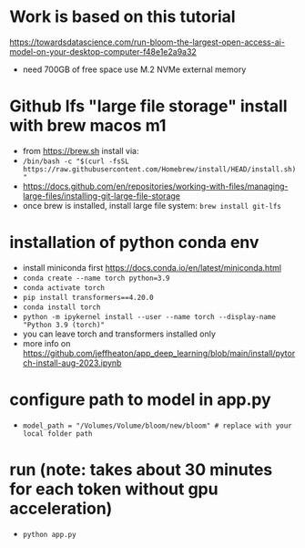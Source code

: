 # Work is based on this tutorial
https://towardsdatascience.com/run-bloom-the-largest-open-access-ai-model-on-your-desktop-computer-f48e1e2a9a32
- need 700GB of free space use M.2 NVMe external memory
# Github lfs "large file storage" install with brew macos m1
- from https://brew.sh install via:
- `/bin/bash -c "$(curl -fsSL https://raw.githubusercontent.com/Homebrew/install/HEAD/install.sh)"`
- https://docs.github.com/en/repositories/working-with-files/managing-large-files/installing-git-large-file-storage
- once brew is installed, install large file system: `brew install git-lfs`
# installation of python conda env
- install miniconda first https://docs.conda.io/en/latest/miniconda.html
- `conda create --name torch python=3.9`
- `conda activate torch`
- `pip install transformers==4.20.0`
- `conda install torch`
- `python -m ipykernel install --user --name torch --display-name "Python 3.9 (torch)"`
- you can leave torch and transformers installed only
- more info on https://github.com/jeffheaton/app_deep_learning/blob/main/install/pytorch-install-aug-2023.ipynb
 # configure path to model in app.py
 - `model_path = "/Volumes/Volume/bloom/new/bloom" # replace with your local folder path`
# run (note: takes about 30 minutes for each token without gpu acceleration)
- `python app.py`